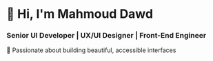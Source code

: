 # 👋 Hi, I'm Mahmoud Dawd
### Senior UI Developer | UX/UI Designer | Front-End Engineer

🎯 Passionate about building beautiful, accessible interfaces  
